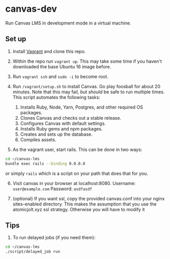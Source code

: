 # canvas-dev
Run Canvas LMS in development mode in a virtual machine.

## Set up
1. Install [Vagrant](https://www.vagrantup.com/docs/installation/) and clone this repo.
2. Within the repo run `vagrant up`. This may take some time if you haven't downloaded the base Ubuntu 16 image before.
3. Run `vagrant ssh` and `sudo -i` to become root.
4. Run `/vagrant/setup.sh` to install Canvas. Go play foosball for about 20 minutes.
 Note that this may fail, but *should* be safe to run multiple times.
 This script automates the following tasks:
    1. Installs Ruby, Node, Yarn, Postgres, and other required OS packages.
    2. Clones Canvas and checks out a stable release.
    3. Configures Canvas with default settings.
    4. Installs Ruby gems and npm packages.
    5. Creates and sets up the database.
    6. Compiles assets.
 
5. As the vagrant user, start rails. This can be done in two ways:
```bash
cd ~/canvas-lms
bundle exec rails --binding 0.0.0.0
```
or simply `rails` which is a script on your path that does that for you.

6. Visit canvas in your browser at localhost:8080.
Username:  `user@example.com`
Password: `asdfasdf`

7. (optional) If you want ssl, copy the provided canvas.conf into your nginx
   sites-enabled directory. This makes the assumption that you use the
   atomicjolt.xyz ssl strategy. Otherwise you will have to modify it

## Tips
1. To run delayed jobs (if you need them):
```bash
cd ~/canvas-lms
./script/delayed_job run
```
